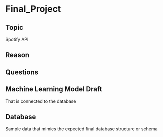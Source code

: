 # Final_Project

## Topic
Spotify API 


## Reason

## Questions

## Machine Learning Model Draft
That is connected to the database

## Database

Sample data that mimics the expected final database structure or schema
